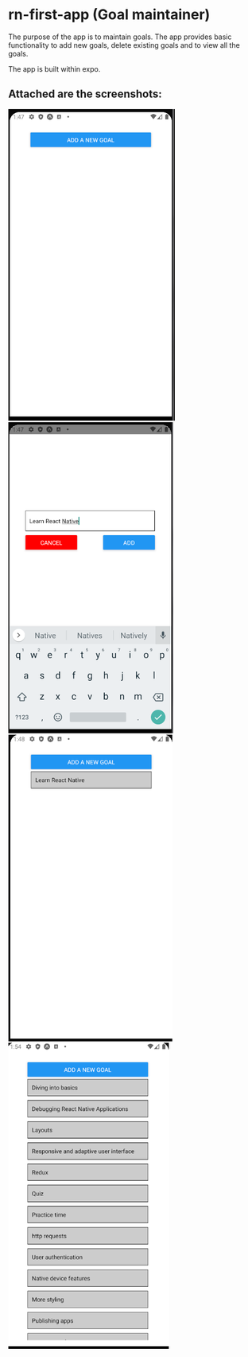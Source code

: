 # rn-first-app (Goal maintainer)

The purpose of the app is to maintain goals. 
The app provides basic functionality to add new goals, delete existing goals and to view all the goals.

The app is built within expo.

## Attached are the screenshots:

![1](https://github.com/Rishabh-Saha/rn-first-app/blob/master/screenshots/GoalMaintainer1.png)
![2](https://github.com/Rishabh-Saha/rn-first-app/blob/master/screenshots/GoalMaintainer2.png)
![3](https://github.com/Rishabh-Saha/rn-first-app/blob/master/screenshots/GoalMaintainer3.png)
![4](https://github.com/Rishabh-Saha/rn-first-app/blob/master/screenshots/GoalMaintainer4.png)
